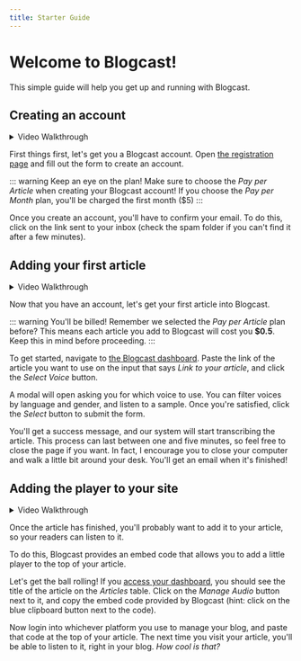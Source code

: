 ```yaml
---
title: Starter Guide
---
```


# Welcome to Blogcast!

This simple guide will help you get up and running with Blogcast.

## Creating an account

<details>
<summary>Video Walkthrough</summary>

![Guided tutorial](images/starter-guide/1.gif)

</details>

First things first, let's get you a Blogcast account. Open [the registration page](https://blogcast.host/register) and fill out the form to create an account.

::: warning Keep an eye on the plan!
Make sure to choose the _Pay per Article_ when creating your Blogcast account! If you choose the _Pay per Month_ plan, you'll be charged the first month ($5)
:::

Once you create an account, you'll have to confirm your email. To do this, click on the link sent to your inbox (check the spam folder if you can't find it after a few minutes).

## Adding your first article

<details>
<summary>Video Walkthrough</summary>

![Guided tutorial](images/starter-guide/2.gif)

</details>

Now that you have an account, let's get your first article into Blogcast.

::: warning You'll be billed!
Remember we selected the _Pay per Article_ plan before? This means each article you add to Blogcast will cost you **$0.5**. Keep this in mind before proceeding.
:::

To get started, navigate to [the Blogcast dashboard](https://blogcast.host/dashboard). Paste the link of the article you want to use on the input that says _Link to your article_, and click the _Select Voice_ button.

A modal will open asking you for which voice to use. You can filter voices by language and gender, and listen to a sample. Once you're satisfied, click the _Select_ button to submit the form.

You'll get a success message, and our system will start transcribing the article. This process can last between one and five minutes, so feel free to close the page if you want. In fact, <span class="highlight">I encourage you to close your computer and walk a little bit around your desk.</span> You'll get an email when it's finished!

## Adding the player to your site

<details>
<summary>Video Walkthrough</summary>

::: tip No coding required
I'm directly editing HTML for this example, but you can use whatever you are hosting your blog on.
:::

![Guided tutorial](images/starter-guide/3.gif)

</details>

Once the article has finished, you'll probably want to add it to your article, so your readers can listen to it.

To do this, Blogcast provides an embed code that allows you to add a little player to the top of your article.

Let's get the ball rolling! If you [access your dashboard](https://blogcast.host/dashboard), you should see the title of the article on the _Articles_ table. Click on the _Manage Audio_ button next to it, and copy the embed code provided by Blogcast (hint: click on the blue clipboard button next to the code).

Now login into whichever platform you use to manage your blog, and paste that code at the top of your article. <span class="highlight">The next time you visit your article, you'll be able to listen to it, right in your blog. _How cool is that?_</span>